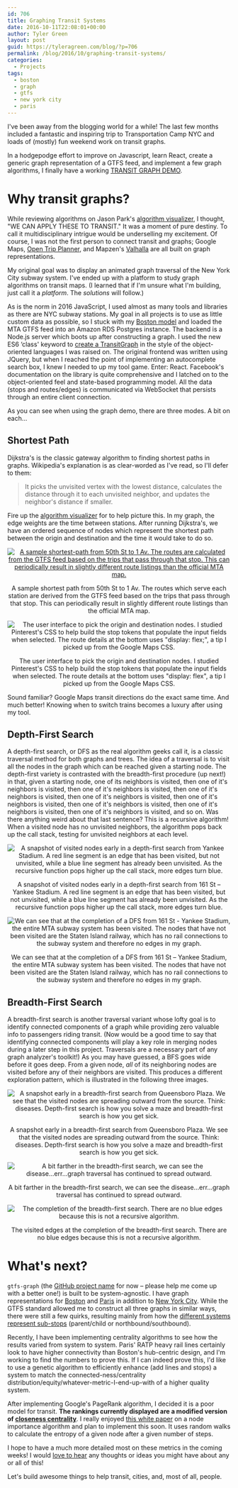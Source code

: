 ```yaml
---
id: 706
title: Graphing Transit Systems
date: 2016-10-11T22:08:01+00:00
author: Tyler Green
layout: post
guid: https://tyleragreen.com/blog/?p=706
permalink: /blog/2016/10/graphing-transit-systems/
categories:
  - Projects
tags:
  - boston
  - graph
  - gtfs
  - new york city
  - paris
---
```

I've been away from the blogging world for a while! The last few months included a fantastic and inspiring trip to Transportation Camp NYC and loads of (mostly) fun weekend work on transit graphs.

In a hodgepodge effort to improve on Javascript, learn React, create a generic graph representation of a GTFS feed, and implement a few graph algorithms, I finally have a working <a href="https://gtfs-graph.herokuapp.com/demo/" target="_blank">TRANSIT GRAPH DEMO</a>.

# Why transit graphs?

While reviewing algorithms on Jason Park's <a href="http://algo-visualizer.jasonpark.me/" target="_blank">algorithm visualizer</a>, I thought, "WE CAN APPLY THESE TO TRANSIT." It was a moment of pure destiny. To call it multidisciplinary intrigue would be underselling my excitement. Of course, I was not the first person to connect transit and graphs; Google Maps, <a href="https://github.com/opentripplanner/OpenTripPlanner" target="_blank">Open Trip Planner</a>, and Mapzen's <a href="https://mapzen.com/blog/valhalla-intro/" target="_blank">Valhalla</a> are all built on graph representations.

My original goal was to display an animated graph traversal of the New York City subway system. I've ended up with a platform to study graph algorithms on transit maps. (I learned that if I'm unsure what I'm building, just call it a _platform_. The _solutions_ will follow.)

As is the norm in 2016 JavaScript, I used almost as many tools and libraries as there are NYC subway stations. My goal in all projects is to use as little custom data as possible, so I stuck with my <a href="/blog/2016/07/live-the-boston-t-party/" target="_blank">Boston model</a> and loaded the MTA GTFS feed into an Amazon RDS Postgres instance. The backend is a Node.js server which boots up after constructing a graph. I used the new ES6 &#8216;class' keyword to <a href="https://github.com/tyleragreen/gtfs-graph/blob/master/lib/graph/graph.js" target="_blank">create a TransitGraph</a> in the style of the object-oriented languages I was raised on. The original frontend was written using JQuery, but when I reached the point of implementing an autocomplete search box, I knew I needed to up my tool game. Enter: React. Facebook's documentation on the library is quite comprehensive and I latched on to the object-oriented feel and state-based programming model. All the data (stops and routes/edges) is communicated via WebSocket that persists through an entire client connection.

As you can see when using the graph demo, there are three modes. A bit on each&#8230;

## Shortest Path

Dijkstra's is the classic gateway algorithm to finding shortest paths in graphs. Wikipedia's explanation is as clear-worded as I've read, so I'll defer to them:

> It picks the unvisited vertex with the lowest distance, calculates the distance through it to each unvisited neighbor, and updates the neighbor's distance if smaller.

Fire up the <a href="http://algo-visualizer.jasonpark.me/" target="_blank">algorithm visualizer</a> for to help picture this. In my graph, the edge weights are the time between stations. After running Dijkstra's, we have an ordered sequence of nodes which represent the shortest path between the origin and destination and the time it would take to do so.

<div style="text-align:center">
  <a href="https://gtfs-graph.herokuapp.com"><img src="/assets/img/2016-10-11/routing1.png" alt="A sample shortest-path from 50th St to 1 Av. The routes are calculated from the GTFS feed based on the trips that pass through that stop. This can periodically result in slightly different route listings than the official MTA map." /></a>
  
  <p class="wp-caption-text">
    A sample shortest path from 50th St to 1 Av. The routes which serve each station are derived from the GTFS feed based on the trips that pass through that stop. This can periodically result in slightly different route listings than the official MTA map.
  </p>
</div>

<div style="text-align:center">
  <img src="/assets/img/2016-10-11/routing2.png" alt="The user interface to pick the origin and destination nodes. I studied Pinterest's CSS to help build the stop tokens that populate the input fields when selected. The route details at the bottom uses &quot;display: flex;&quot;, a tip I picked up from the Google Maps CSS." />
  
  <p class="wp-caption-text">
    The user interface to pick the origin and destination nodes. I studied Pinterest's CSS to help build the stop tokens that populate the input fields when selected. The route details at the bottom uses "display: flex", a tip I picked up from the Google Maps CSS.
  </p>
</div>

Sound familiar? Google Maps transit directions do the exact same time. And much better! Knowing when to switch trains becomes a luxury after using my tool.

## Depth-First Search

A depth-first search, or DFS as the real algorithm geeks call it, is a classic traversal method for both graphs and trees. The idea of a traversal is to visit all the nodes in the graph which can be reached given a starting node. The depth-first variety is contrasted with the breadth-first procedure (up next!) in that, given a starting node, one of its neighbors is visited, then one of it's neighbors is visited, then one of it's neighbors is visited, then one of it's neighbors is visited, then one of it's neighbors is visited, then one of it's neighbors is visited, then one of it's neighbors is visited, then one of it's neighbors is visited, then one of it's neighbors is visited, and so on. Was there anything weird about that last sentence? This is a recursive algorithm! When a visited node has no unvisited neighbors, the algorithm pops back up the call stack, testing for unvisited neighbors at each level.

<div style="text-align:center">
  <img src="/assets/img/2016-10-11/dfs1.png" alt="A snapshot of visited nodes early in a depth-first search from Yankee Stadium. A red line segment is an edge that has been visited, but not unvisited, while a blue line segment has already been unvisited. As the recursive function pops higher up the call stack, more edges turn blue." />
  
  <p class="wp-caption-text">
    A snapshot of visited nodes early in a depth-first search from 161 St &#8211; Yankee Stadium. A red line segment is an edge that has been visited, but not unvisited, while a blue line segment has already been unvisited. As the recursive function pops higher up the call stack, more edges turn blue.
  </p>
</div>

<div style="text-align:center">
  <img src="/assets/img/2016-10-11/dfs2.png" alt="We can see that at the completion of a DFS from 161 St - Yankee Stadium, the entire MTA subway system has been visited. The nodes that have not been visited are the Staten Island railway, which has no rail connections to the subway system and therefore no edges in my graph." />
  
  <p class="wp-caption-text">
    We can see that at the completion of a DFS from 161 St &#8211; Yankee Stadium, the entire MTA subway system has been visited. The nodes that have not been visited are the Staten Island railway, which has no rail connections to the subway system and therefore no edges in my graph.
  </p>
</div>

## Breadth-First Search

A breadth-first search is another traversal variant whose lofty goal is to identify connected components of a graph while providing zero valuable info to passengers riding transit. (Now would be a good time to say that identifying connected components will play a key role in merging nodes during a later step in this project. Traversals are a necessary part of any graph analyzer's toolkit!) As you may have guessed, a BFS goes wide before it goes deep. From a given node, _all_ of its neighboring nodes are visited before any of their neighbors are visited. This produces a different exploration pattern, which is illustrated in the following three images.

<div style="text-align:center">
  <img src="/assets/img/2016-10-11/bfs1.png" alt="A snapshot early in a breadth-first search from Queensboro Plaza. We see that the visited nodes are spreading outward from the source. Think: diseases. Depth-first search is how you solve a maze and breadth-first search is how you get sick." />
  
  <p class="wp-caption-text">
    A snapshot early in a breadth-first search from Queensboro Plaza. We see that the visited nodes are spreading outward from the source. Think: diseases. Depth-first search is how you solve a maze and breadth-first search is how you get sick.
  </p>
</div>

<div style="text-align:center">
  <img src="/assets/img/2016-10-11/bfs2.png" alt="A bit farther in the breadth-first search, we can see the disease...err...graph traversal has continued to spread outward." />
  
  <p class="wp-caption-text">
    A bit farther in the breadth-first search, we can see the disease&#8230;err&#8230;graph traversal has continued to spread outward.
  </p>
</div>

<div style="text-align:center">
  <img src="/assets/img/2016-10-11/bfs3.png" alt="The completion of the breadth-first search. There are no blue edges because this is not a recursive algorithm." />
  
  <p class="wp-caption-text">
    The visited edges at the completion of the breadth-first search. There are no blue edges because this is not a recursive algorithm.
  </p>
</div>

# What's next?

`gtfs-graph` (the [GitHub project name](https://github.com/tyleragreen/gtfs-graph) for now &#8211; please help me come up with a better one!) is built to be system-agnostic. I have graph representations for <a href="https://gtfs-graph.herokuapp.com/rank/boston/" target="_blank">Boston</a> and <a href="https://gtfs-graph.herokuapp.com/rank/paris/" target="_blank">Paris</a> in addition to <a href="https://gtfs-graph.herokuapp.com/rank/nyc/" target="_blank">New York City</a>. While the GTFS standard allowed me to construct all three graphs in similar ways, there were still a few quirks, resulting mainly from how the <a href="https://twitter.com/greent_tyler/status/782766567155130368" target="_blank">different systems represent sub-stops</a> (parent/child or northbound/southbound).

Recently, I have been implementing centrality algorithms to see how the results varied from system to system. Paris' RATP heavy rail lines certainly look to have higher connectivity than Boston's hub-centric design, and I'm working to find the numbers to prove this. If I can indeed prove this, I'd like to use a genetic algorithm to efficiently enhance (add lines and stops) a system to match the connected-ness/centrality distribution/equity/whatever-metric-I-end-up-with of a higher quality system.

After implementing Google's PageRank algorithm, I decided it is a poor model for transit. **The rankings currently displayed are a modified version of <a href="https://en.wikipedia.org/wiki/Closeness_centrality" target="_blank">closeness centrality</a>**. I really enjoyed <a href="http://www.sciencedirect.com/science/article/pii/S0375960108015867" target="_blank">this white paper</a> on a node importance algorithm and plan to implement this soon. It uses random walks to calculate the entropy of a given node after a given number of steps.

I hope to have a much more detailed most on these metrics in the coming weeks! I would <a href="/#connect" target="_blank">love to hear</a> any thoughts or ideas you might have about any or all of this!

Let's build awesome things to help transit, cities, and, most of all, people.
